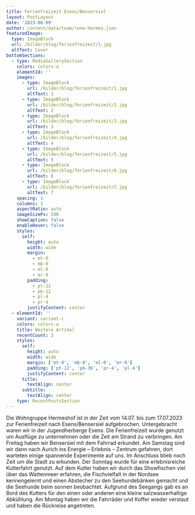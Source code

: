 ```yaml
---
title: Ferienfreizeit Esens/Bensersiel
layout: PostLayout
date: '2023-08-09'
author: content/data/team/rene-hermes.json
featuredImage:
  type: ImageBlock
  url: /bilder/blog/ferienfreizeit/1.jpg
  altText: Cover
bottomSections:
  - type: MediaGallerySection
    colors: colors-a
    elementId: ''
    images:
      - type: ImageBlock
        url: /bilder/blog/ferienfreizeit/1.jpg
        altText: 1
      - type: ImageBlock
        url: /bilder/blog/ferienfreizeit/2.jpg
        altText: 2
      - type: ImageBlock
        url: /bilder/blog/ferienfreizeit/3.jpg
        altText: 3
      - type: ImageBlock
        url: /bilder/blog/ferienfreizeit/4.jpg
        altText: 4
      - type: ImageBlock
        url: /bilder/blog/ferienfreizeit/5.jpg
        altText: 5
      - type: ImageBlock
        url: /bilder/blog/ferienfreizeit/6.jpg
        altText: 6
      - type: ImageBlock
        url: /bilder/blog/ferienfreizeit/7.jpg
        altText: 7
    spacing: 1
    columns: 3
    aspectRatio: auto
    imageSizePx: 500
    showCaption: false
    enableHover: false
    styles:
      self:
        height: auto
        width: wide
        margin:
          - mt-0
          - mb-0
          - ml-0
          - mr-0
        padding:
          - pt-12
          - pb-12
          - pl-4
          - pr-4
        justifyContent: center
  - elementId: ''
    variant: variant-c
    colors: colors-a
    title: Weitere Artikel
    recentCount: 3
    styles:
      self:
        height: auto
        width: wide
        margin: ['mt-0', 'mb-0', 'ml-0', 'mr-0']
        padding: ['pt-12', 'pb-36', 'pr-4', 'pl-4']
        justifyContent: center
      title:
        textAlign: center
      subtitle:
        textAlign: center
    type: RecentPostsSection
---
```


Die Wohngruppe Hermeshof ist in der Zeit vom 14.07. bis zum 17.07.2023 zur Ferienfreizeit nach Esens/Bensersiel aufgebrochen. Untergebracht waren wir in der Jugendherberge Esens. Die Ferienfreizeit wurde genutzt um Ausflüge zu unternehmen oder die Zeit am Strand zu verbringen. Am Freitag haben wir Bensersiel mit dem Fahrrad erkundet. Am Samstag sind wir dann nach Aurich ins Energie – Erlebnis – Zentrum gefahren, dort warteten einige spannende Experimente auf uns. Im Anschluss blieb noch Zeit um die Stadt zu erkunden. Der Sonntag wurde für eine erlebnisreiche Kutterfahrt genutzt. Auf dem Kutter haben wir durch das Showfischen viel über das Wattenmeer erfahren, die Fischvielfalt in der Nordsee kennengelernt und einen Abstecher zu den Seehundebänken gemacht und die Seehunde beim sonnen beobachtet. Aufgrund des Seegangs gab es an Bord des Kutters für den einen oder anderen eine kleine salzwasserhaltige Abkühlung.
Am Montag haben wir die Fahrräder und Koffer wieder verstaut und haben die Rückreise angetreten.
